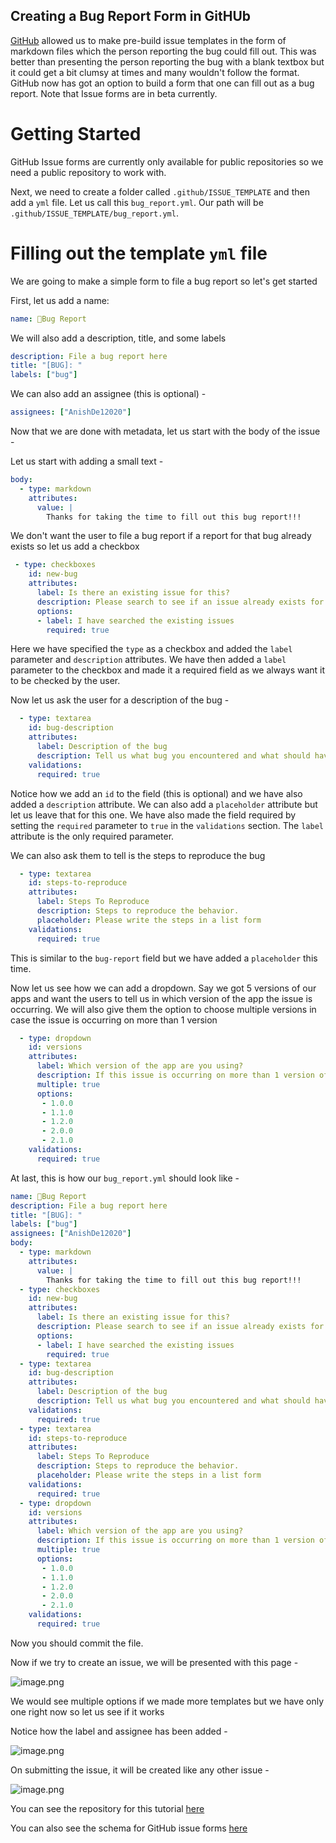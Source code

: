 ## Creating a Bug Report Form in GitHUb

[GitHub](https://github.com/) allowed us to make pre-build issue templates in the form of markdown files which the person reporting the bug could fill out. This was better than presenting the person reporting the bug with a blank textbox but it could get a bit clumsy at times and many wouldn't follow the format. GitHub now has got an option to build a form that one can fill out as a bug report. Note that Issue forms are in beta currently.

# Getting Started
GitHub Issue forms are currently only available for public repositories so we need a public repository to work with.

Next, we need to create a folder called `.github/ISSUE_TEMPLATE` and then add a `yml` file. Let us call this `bug_report.yml`.
Our path will be `.github/ISSUE_TEMPLATE/bug_report.yml`.

# Filling out the template `yml` file
We are going to make a simple form to file a bug report so let's get started

First, let us add a name:
```yml
name: 🐛Bug Report
```

We will also add a description, title, and some labels
```yml
description: File a bug report here
title: "[BUG]: "
labels: ["bug"]
```

We can also add an assignee (this is optional) - 
```yml
assignees: ["AnishDe12020"]
```

Now that we are done with metadata, let us start with the body of the issue - 

Let us start with adding a small text - 
```yml
body:
  - type: markdown
    attributes:
      value: |
        Thanks for taking the time to fill out this bug report!!!
```

We don't want the user to file a bug report if a report for that bug already exists so let us add a checkbox

```yml
 - type: checkboxes
    id: new-bug
    attributes:
      label: Is there an existing issue for this?
      description: Please search to see if an issue already exists for the bug you encountered.
      options:
      - label: I have searched the existing issues
        required: true
```

Here we have specified the `type` as a checkbox and added the `label` parameter and `description` attributes. We have then added a `label` parameter to the checkbox and made it a required field as we always want it to be checked by the user.

Now let us ask the user for a description of the bug - 
```yml
  - type: textarea
    id: bug-description
    attributes:
      label: Description of the bug
      description: Tell us what bug you encountered and what should have happened
    validations:
      required: true
```
Notice how we add an `id` to the field (this is optional) and we have also added a `description` attribute. We can also add a `placeholder` attribute but let us leave that for this one. We have also made the field required by setting the `required` parameter to `true` in the `validations` section. The `label` attribute is the only required parameter.

We can also ask them to tell is the steps to reproduce the bug
```yml
  - type: textarea
    id: steps-to-reproduce
    attributes:
      label: Steps To Reproduce
      description: Steps to reproduce the behavior.
      placeholder: Please write the steps in a list form
    validations:
      required: true
```
This is similar to the `bug-report` field but we have added a `placeholder` this time.

Now let us see how we can add a dropdown. Say we got 5 versions of our apps and want the users to tell us in which version of the app the issue is occurring. We will also give them the option to choose multiple versions in case the issue is occurring on more than 1 version
```yml
  - type: dropdown
    id: versions
    attributes:
      label: Which version of the app are you using?
      description: If this issue is occurring on more than 1 version of the app, select the appropriate versions.
      multiple: true
      options:
       - 1.0.0
       - 1.1.0
       - 1.2.0
       - 2.0.0
       - 2.1.0
    validations:
      required: true
```

At last, this is how our `bug_report.yml` should look like - 
```yml
name: 🐛Bug Report
description: File a bug report here
title: "[BUG]: "
labels: ["bug"]
assignees: ["AnishDe12020"]
body:
  - type: markdown
    attributes:
      value: |
        Thanks for taking the time to fill out this bug report!!!
  - type: checkboxes
    id: new-bug
    attributes:
      label: Is there an existing issue for this?
      description: Please search to see if an issue already exists for the bug you encountered.
      options:
      - label: I have searched the existing issues
        required: true
  - type: textarea
    id: bug-description
    attributes:
      label: Description of the bug
      description: Tell us what bug you encountered and what should have happened
    validations:
      required: true
  - type: textarea
    id: steps-to-reproduce
    attributes:
      label: Steps To Reproduce
      description: Steps to reproduce the behavior.
      placeholder: Please write the steps in a list form
    validations:
      required: true
  - type: dropdown
    id: versions
    attributes:
      label: Which version of the app are you using?
      description: If this issue is occurring on more than 1 version of the app, select the appropriate versions.
      multiple: true
      options:
       - 1.0.0
       - 1.1.0
       - 1.2.0
       - 2.0.0
       - 2.1.0
    validations:
      required: true
```

Now you should commit the file.

Now if we try to create an issue, we will be presented with this page - 


![image.png](https://cdn.hashnode.com/res/hashnode/image/upload/v1633067377439/effLTQIx9p.png)

We would see multiple options if we made more templates but we have only one right now so let us see if it works

Notice how the label and assignee has been added - 

![image.png](https://cdn.hashnode.com/res/hashnode/image/upload/v1633067599150/BU5zmoXbr.png)

On submitting the issue, it will be created like any other issue - 

![image.png](https://cdn.hashnode.com/res/hashnode/image/upload/v1633067665394/dVguetkPb.png)

You can see the repository for this tutorial [here](https://github.com/AnishDe12020/issue-forms)

You can also see the schema for GitHub issue forms [here](https://docs.github.com/en/communities/using-templates-to-encourage-useful-issues-and-pull-requests/syntax-for-githubs-form-schema)



